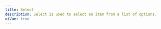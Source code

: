 ```yaml
---
title: Select
description: Select is used to select an item from a list of options.
uiVue: true
---
```


<code-editor resource-folder="select" resource-name="states" class="mb-lg"></code-editor>
<code-editor resource-folder="select" resource-name="floating-label" class="mb-lg"></code-editor>
<code-editor resource-folder="select" resource-name="icons" class="mb-lg"></code-editor>
<code-editor resource-folder="select" resource-name="custom"></code-editor>

